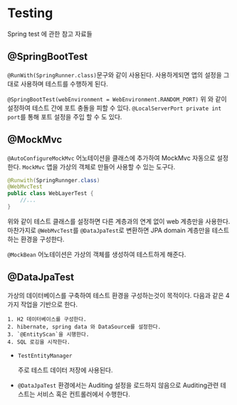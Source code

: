 # Testing
Spring test 에 관한 참고 자료들

## @SpringBootTest
`@RunWith(SpringRunner.class)`문구와 같이 사용된다.
사용하게되면 앱의 설정을 그대로 사용하며 테스트를 수행하게 된다.

`@SpringBootTest(webEnvironment = WebEnvironment.RANDOM_PORT)`
위 와 같이 설정하여 테스트 간에 포트 충돌을 피할 수 있다. 
`@LocalServerPort private int port`를 통해 포트 설정을 주입 할 수 도 있다.

## @MockMvc
`@AutoConfigureMockMvc` 어노테이션을 클래스에 추가하여 MockMvc 자동으로 설정한다.
`MockMvc` 앱을 가상의 객체로 만들어 사용할 수 있는 도구다.

```java
@Runwith(SpringRunnger.class)
@WebMvcTest
public class WebLayerTest { 
    //...
}
```

위와 같이 테스트 클래스를 설정하면 다른 계층과의 연계 없이 web 계층만을 사용한다.
마찬가지로 `@WebMvcTest`를 `@DataJpaTest`로 변환하면 JPA domain 계층만을 테스트하는 환경을 구성한다.

`@MockBean` 어노테이션은 가상의 객체를 생성하여 테스트하게 해준다.

## @DataJpaTest
가상의 데이터베이스를 구축하여 테스트 환경을 구성하는것이 목적이다.
다음과 같은 4가지 작업을 기반으로 한다.

    1. H2 데이터베이스를 구성한다.
    2. hibernate, spring data 와 DataSource를 설정한다.
    3. `@EntityScan`을 시행한다.
    4. SQL 로깅을 시작한다.

* `TestEntityManager`

    주로 테스트 데이터 저장에 사용된다.
* `@DataJpaTest` 환경에서는 Auditing 설정을 로드하지 않음으로 Auditing관련 테스트는 서비스 혹은 컨트롤러에서 수행한다.